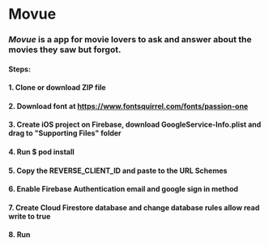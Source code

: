 # Movue
### *Movue* is a app for movie lovers to ask and answer about the movies they saw but forgot.
#### Steps:
#### 1. Clone or download ZIP file
#### 2. Download font at https://www.fontsquirrel.com/fonts/passion-one
#### 3. Create iOS project on Firebase, download GoogleService-Info.plist and drag to "Supporting Files" folder
#### 4. Run $ pod install
#### 5. Copy the REVERSE_CLIENT_ID and paste to the URL Schemes
#### 6. Enable Firebase Authentication email and google sign in method
#### 7. Create Cloud Firestore database and change database rules allow read write to true
#### 8. Run
